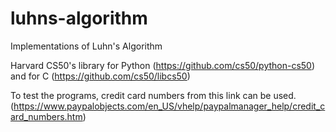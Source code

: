 # luhns-algorithm
Implementations of Luhn's Algorithm

Harvard CS50's library for Python (https://github.com/cs50/python-cs50) and for C (https://github.com/cs50/libcs50)

To test the programs, credit card numbers from this link can be used. (https://www.paypalobjects.com/en_US/vhelp/paypalmanager_help/credit_card_numbers.htm)
